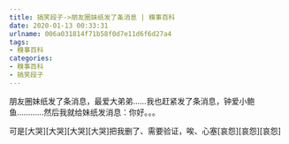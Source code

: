 ```yaml
---
title: 搞笑段子->朋友圈妹纸发了条消息 | 糗事百科
date: 2020-01-13 00:33:31
urlname: 006a031814f71b58f0d7e11d6f6d27a4
tags: 
- 糗事百科
categories:
- 糗事百科
- 搞笑段子
---
```

朋友圈妹纸发了条消息，最爱大弟弟……我也赶紧发了条消息，钟爱小鲍鱼…………然后我就给妹纸发消息：你好。。。

可是[大哭][大哭][大哭][大哭]把我删了、需要验证，唉、心塞[哀怨][哀怨][哀怨]


